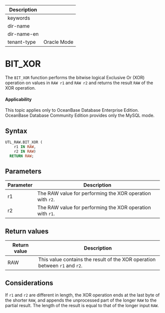 | Description   |                 |
|---------------|-----------------|
| keywords      |                 |
| dir-name      |                 |
| dir-name-en   |                 |
| tenant-type   | Oracle Mode     |

# BIT_XOR

The `BIT_XOR` function performs the bitwise logical Exclusive Or (XOR) operation on values in `RAW r1` and `RAW r2` and returns the result `RAW` of the XOR operation.

  <main id="notice" >
    <h4>Applicability</h4>
    <p>This topic applies only to OceanBase Database Enterprise Edition. OceanBase Database Community Edition provides only the MySQL mode. </p>
  </main>

## Syntax

```sql
UTL_RAW.BIT_XOR (
    r1 IN RAW,
    r2 IN RAW)
  RETURN RAW;
```



## Parameters

| **Parameter** | **Description** |
|--------|-------------------------|
| r1 | The RAW value for performing the XOR operation with `r2`.  |
| r2 | The RAW value for performing the XOR operation with `r1`.  |



## Return values

| **Return value** | **Description** |
|---------|--------------------------|
| RAW | This value contains the result of the XOR operation between `r1` and `r2`.  |




## Considerations

If `r1` and `r2` are different in length, the XOR operation ends at the last byte of the shorter `RAW`, and appends the unprocessed part of the longer `RAW` to the partial result. The length of the result is equal to that of the longer input `RAW`.
